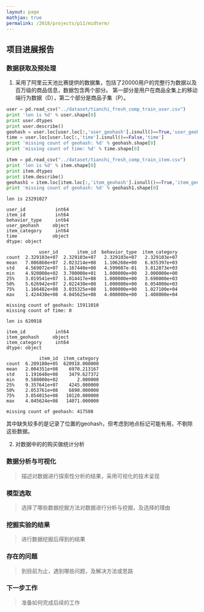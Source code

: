 ```yaml
---
layout: page
mathjax: true
permalink: /2018/projects/p11/midterm/
---
```


## 项目进展报告

### 数据获取及预处理

1. 采用了阿里云天池比赛提供的数据集，包括了20000用户的完整行为数据以及百万级的商品信息，数据包含两个部分。 第一部分是用户在商品全集上的移动端行为数据（D），第二个部分是商品子集（P）。
```python
user = pd.read_csv("../dataset/tianchi_fresh_comp_train_user.csv")
print 'len is %d' % user.shape[0]
print user.dtypes
print user.describe()
geohash = user.loc[user.loc[:,'user_geohash'].isnull()==True,'user_geohash']
time = user.loc[user.loc[:,'time'].isnull()==False,'time']
print 'missing count of geohash: %d' % geohash.shape[0]
print 'missing count of time: %d' % time.shape[0]

item = pd.read_csv("../dataset/tianchi_fresh_comp_train_item.csv")
print 'len is %d' % item.shape[0]
print item.dtypes
print item.describe()
geohash1 = item.loc[item.loc[:,'item_geohash'].isnull()==True,'item_geohash']
print 'missing count of geohash: %d' % geohash1.shape[0]
```
```
len is 23291027

user_id           int64
item_id           int64
behavior_type     int64
user_geohash     object
item_category     int64
time             object
dtype: object

            user_id       item_id  behavior_type  item_category
count  2.329103e+07  2.329103e+07   2.329103e+07   2.329103e+07
mean   7.006868e+07  2.023214e+08   1.106268e+00   6.835397e+03
std    4.569072e+07  1.167440e+08   4.599087e-01   3.812873e+03
min    4.920000e+02  3.700000e+01   1.000000e+00   2.000000e+00
25%    3.019541e+07  1.014417e+08   1.000000e+00   3.690000e+03
50%    5.626942e+07  2.022430e+08   1.000000e+00   6.054000e+03
75%    1.166482e+08  3.035325e+08   1.000000e+00   1.027100e+04
max    1.424430e+08  4.045625e+08   4.000000e+00   1.408000e+04

missing count of geohash: 15911010
missing count of time: 0
```

```
len is 620918

item_id           int64
item_geohash     object
item_category     int64
dtype: object

            item_id  item_category
count  6.209180e+05  620918.000000
mean   2.004351e+08    6970.213167
std    1.191648e+08    3479.627372
min    9.580000e+02       2.000000
25%    9.357641e+07    4245.000000
50%    2.053761e+08    6890.000000
75%    3.054015e+08   10120.000000
max    4.045624e+08   14071.000000

missing count of geohash: 417508

```
其中缺失较多的是记录了位置的geohash，但考虑到地点标记可能有用，不剔除这些数据。


2. 对数据中的的购买做统计分析


### 数据分析与可视化

> 描述对数据进行探索性分析的结果，采用可视化的技术呈现

### 模型选取

> 选择了哪些数据挖掘方法对数据进行分析与挖掘，及选择的理由

### 挖掘实验的结果

> 进行数据挖掘后得到的结果

### 存在的问题

> 到目前为止，遇到哪些问题，及解决方法或思路

### 下一步工作

> 准备如何完成后续的工作
